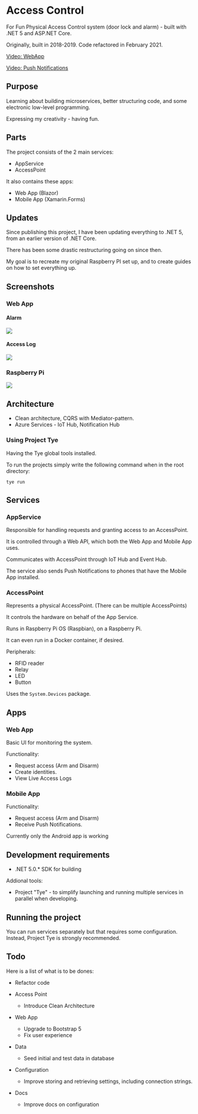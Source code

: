 # Access Control

For Fun Physical Access Control system (door lock and alarm) - built with .NET 5 and ASP.NET Core.

Originally, built in 2018-2019. Code refactored in February 2021.

[Video: WebApp](https://www.youtube.com/watch?v=VlSKTeJASYc)

[Video: Push Notifications](https://www.youtube.com/watch?v=9nb2P9FmH2Y)

## Purpose

Learning about building microservices, better structuring code, and some electronic low-level programming.

Expressing my creativity - having fun.

## Parts

The project consists of the 2 main services:
* AppService
* AccessPoint

It also contains these apps: 
* Web App (Blazor)
* Mobile App (Xamarin.Forms)

## Updates

Since publishing this project, I have been updating everything to .NET 5, from an earlier version of .NET Core.

There has been some drastic restructuring going on since then.

My goal is to recreate my original Raspberry PI set up, and to create guides on how to set everything up.

## Screenshots

### Web App

#### Alarm
<img src="/images/screenshots/webapp-alarm.png" />

#### Access Log

<img src="/images/screenshots/webapp-accesslog.png" />

### Raspberry Pi

<img src="/images/photos/pi-accesspoint.jpeg" />

## Architecture
* Clean architecture, CQRS with Mediator-pattern.
* Azure Services - IoT Hub, Notification Hub

### Using Project Tye

Having the Tye global tools installed.

To run the projects simply write the following command when in the root directory:

```
tye run
```

## Services

### AppService
Responsible for handling requests and granting access to an AccessPoint.

It is controlled through a Web API, which both the Web App and Mobile App uses.

Communicates with AccessPoint through IoT Hub and Event Hub.

The service also sends Push Notifications to phones that have the Mobile App installed.

### AccessPoint
Represents a physical AccessPoint. (There can be multiple AccessPoints)

It controls the hardware on behalf of the App Service.

Runs in Raspberry Pi OS (Raspbian), on a Raspberry Pi. 

It can even run in a Docker container, if desired.

Peripherals:
* RFID reader
* Relay
* LED
* Button

Uses the ```System.Devices``` package.

## Apps

### Web App
Basic UI for monitoring the system.

Functionality:

* Request access (Arm and Disarm)
* Create identities. 
* View  Live Access Logs

### Mobile App

Functionality:

* Request access (Arm and Disarm)
* Receive Push Notifications.

Currently only the Android app is working

## Development requirements

* .NET 5.0.* SDK for building

Addional tools:

* Project "Tye" - to simplify launching and running multiple services in parallel when developing.

## Running the project

You can run services separately but that requires some configuration. Instead, Project Tye is strongly recommended.

## Todo
Here is a list of what is to be dones:

* Refactor code

* Access Point
    * Introduce Clean Architecture

* Web App
    * Upgrade to Bootstrap 5
    * Fix user experience

* Data
    * Seed initial and test data in database

* Configuration
    * Improve storing and retrieving settings, including connection strings.

* Docs
    * Improve docs on configuration